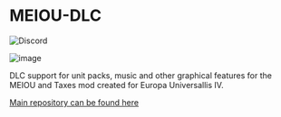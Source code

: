 # MEIOU-DLC

<img alt="Discord" src="https://img.shields.io/discord/361227452795715584?label=discord&style=flat-square">

![image](https://user-images.githubusercontent.com/849166/226088284-248b627d-fc82-4edc-b0a4-919952d68455.png)

DLC support for unit packs, music and other graphical features for the MEIOU and Taxes mod created for Europa Universallis IV.

[Main repository can be found here](https://github.com/MEIOU-and-Taxes/MEIOUandTaxes)
